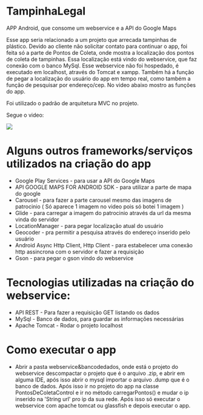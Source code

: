 # TampinhaLegal
APP Android, que consome um webservice e a API do Google Maps

Esse app seria relacionado a um projeto que arrecada tampinhas de plástico. Devido ao cliente não
solicitar contato para continuar o app, foi feita só a parte de Pontos de Coleta, onde mostra a localização dos pontos de coleta
de tampinhas. Essa localização está vindo do webservice, que faz conexão com o banco MySql. Esse webservice não foi hospedado, é executado em localhost, através do Tomcat e xampp.
Também há a função de pegar a localização do usuário do app em tempo real, como também a função de pesquisar por endereço/cep. No video abaixo mostro as funções do app.

Foi utilizado o padrão de arquitetura MVC no projeto. 

Segue o video:

[![](http://img.youtube.com/vi/CYWFeImkCfo/0.jpg)](http://www.youtube.com/watch?v=CYWFeImkCfo "")


# Alguns outros frameworks/serviços utilizados na criação do app

- Google Play Services - para usar a API do Google Maps
- API GOOGLE MAPS FOR ANDROID SDK - para utilizar a parte de mapa do google
- Carousel - para fazer a parte carousel mesmo das imagens de patrocinio ( Só aparece 1 imagem no video pois só botei 1 imagem )
- Glide - para carregar a imagem do patrocinio através da url da mesma vinda do servidor 
- LocationManager - para pegar localização atual do usuário
- Geocoder - pra permitir a pesquisa através do endereço inserido pelo usuário
- Android Async Http Client, Http Client - para estabelecer uma conexão http assincrona com o servidor e fazer a requisição  
- Gson - para pegar o gson vindo do webservice

# Tecnologias utilizadas na criação do webservice:
- API REST - Para fazer a requisição GET listando os dados
- MySql - Banco de dados, para guardar as informações necessárias
- Apache Tomcat - Rodar o projeto localhost

# Como executar o app
- Abrir a pasta webservice&bancodedados, onde está o projeto do webservice descompactar o projeto que é o arquivo .zip, e abrir em alguma IDE, após isso abrir o mysql importar o arquivo .dump que é o banco de dados. Após isso ir no projeto do app na classe PontosDeColetaControl e ir no método carregarPontos() e mudar o ip inserido na 'String url' pro ip da sua rede. Após isso só executar o  webservice com apache tomcat ou glassfish e depois executar o app.




